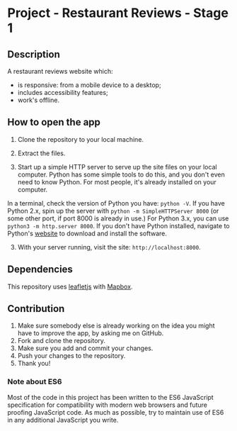 # Project - Restaurant Reviews - Stage 1

## Description

A restaurant reviews website which:
* is responsive: from a mobile device to a desktop;
* includes accessibility features;
* work's offline.

## How to open the app

1. Clone the repository to your local machine.

2. Extract the files.  

3. Start up a simple HTTP server to serve up the site files on your local computer. Python has some simple tools to do this, and you don't even need to know Python. For most people, it's already installed on your computer.

In a terminal, check the version of Python you have: `python -V`. If you have Python 2.x, spin up the server with `python -m SimpleHTTPServer 8000` (or some other port, if port 8000 is already in use.) For Python 3.x, you can use `python3 -m http.server 8000`. If you don't have Python installed, navigate to Python's [website](https://www.python.org/) to download and install the software.

3. With your server running, visit the site: `http://localhost:8000`.

## Dependencies

This repository uses [leafletjs](https://leafletjs.com/) with [Mapbox](https://www.mapbox.com/).

## Contribution
1. Make sure somebody else is already working on the idea you might have to improve the app, by asking me on GitHub.
2. Fork and clone the repository.
3. Make sure you add and commit your changes.
4. Push your changes to the repository.
5. Thank you!

### Note about ES6

Most of the code in this project has been written to the ES6 JavaScript specification for compatibility with modern web browsers and future proofing JavaScript code. As much as possible, try to maintain use of ES6 in any additional JavaScript you write.
